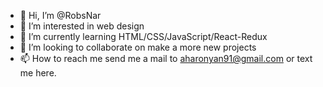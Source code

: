 - 👋 Hi, I’m @RobsNar
- 👀 I’m interested in web design
- 🌱 I’m currently learning HTML/CSS/JavaScript/React-Redux
- 💞️ I’m looking to collaborate on make a more new projects
- 📫 How to reach me send me a mail to aharonyan91@gmail.com or text me here.

<!---
RobsNar/RobsNar is a ✨ special ✨ repository because its `README.md` (this file) appears on your GitHub profile.
You can click the Preview link to take a look at your changes.
--->
